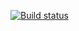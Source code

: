 [![Build status](https://ci.appveyor.com/api/projects/status/v9mrg7v0ypi7o515?svg=true)](https://ci.appveyor.com/project/nickola102/web)
